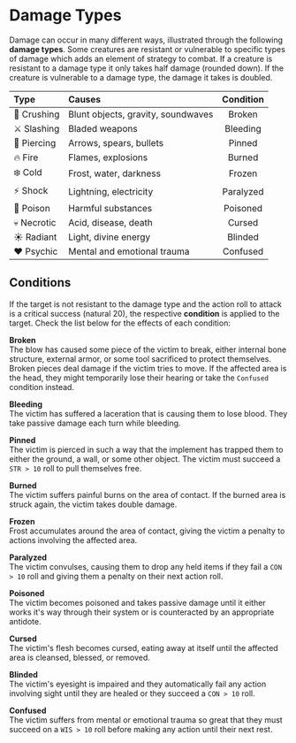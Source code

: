 # Damage Types
Damage can occur in many different ways, illustrated through the following **damage types**. Some creatures are resistant or vulnerable to specific types of damage which adds an element of strategy to combat. If a creature is resistant to a damage type it only takes half damage (rounded down). If the creature is vulnerable to a damage type, the damage it takes is doubled.

| Type | Causes | Condition |
|:--- |:--- |:---:|
| 👊 Crushing | Blunt objects, gravity, soundwaves | Broken |
| ⚔️ Slashing | Bladed weapons | Bleeding |
| 🏹 Piercing | Arrows, spears, bullets | Pinned |
| 🔥 Fire | Flames, explosions | Burned |
| ❄️ Cold | Frost, water, darkness | Frozen |
| ⚡️ Shock | Lightning, electricity | Paralyzed |
| 💉 Poison | Harmful substances | Poisoned |
| 💀 Necrotic | Acid, disease, death | Cursed |
| ☀️ Radiant | Light, divine energy | Blinded |
| ♥️ Psychic | Mental and emotional trauma | Confused |

## Conditions
If the target is not resistant to the damage type and the action roll to attack is a critical success (natural 20), the respective **condition** is applied to the target. Check the list below for the effects of each condition:

**Broken**
<br/>The blow has caused some piece of the victim to break, either internal bone structure, external armor, or some tool sacrificed to protect themselves. Broken pieces deal damage if the victim tries to move. If the affected area is the head, they might temporarily lose their hearing or take the `Confused` condition instead.

**Bleeding**
<br/>The victim has suffered a laceration that is causing them to lose blood. They take passive damage each turn while bleeding.

**Pinned**
<br/>The victim is pierced in such a way that the implement has trapped them to either the ground, a wall, or some other object. The victim must succeed a `STR > 10` roll to pull themselves free.

**Burned**
<br/>The victim suffers painful burns on the area of contact. If the burned area is struck again, the victim takes double damage.

**Frozen**
<br/>Frost accumulates around the area of contact, giving the victim a penalty to actions involving the affected area.

**Paralyzed**
<br/>The victim convulses, causing them to drop any held items if they fail a `CON > 10` roll and giving them a penalty on their next action roll.

**Poisoned**
<br/>The victim becomes poisoned and takes passive damage until it either works it's way through their system or is counteracted by an appropriate antidote.

**Cursed**
<br/>The victim's flesh becomes cursed, eating away at itself until the affected area is cleansed, blessed, or removed.

**Blinded**
<br/>The victim's eyesight is impaired and they automatically fail any action involving sight until they are healed or they succeed a `CON > 10` roll.

**Confused**
<br/>The victim suffers from mental or emotional trauma so great that they must succeed on a `WIS > 10` roll before making any action until their next rest.
